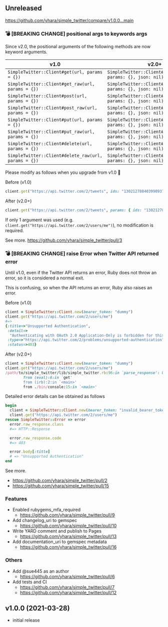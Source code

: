 ## Unreleased
https://github.com/yhara/simple_twitter/compare/v1.0.0...main

### :bomb: [BREAKING CHANGE] positional args to keywords args
Since v2.0, the positional arguments of the following methods are now keyword arguments.

| v1.0                                                 | v2.0+                                                          |
| ---------------------------------------------------- | -------------------------------------------------------------- |
| `SimpleTwitter::Client#get(url, params = {})`        | `SimpleTwitter::Client#get(url, params: {}, json: nil)`        |
| `SimpleTwitter::Client#get_raw(url, params = {})`    | `SimpleTwitter::Client#get_raw(url, params: {}, json: nil)`    |
| `SimpleTwitter::Client#post(url, params = {})`       | `SimpleTwitter::Client#post(url, params: {}, json: nil)`       |
| `SimpleTwitter::Client#post_raw(url, params = {})`   | `SimpleTwitter::Client#post_raw(url, params: {}, json: nil)`   |
| `SimpleTwitter::Client#put(url, params = {})`        | `SimpleTwitter::Client#put(url, params: {}, json: nil)`        |
| `SimpleTwitter::Client#put_raw(url, params = {})`    | `SimpleTwitter::Client#put_raw(url, params: {}, json: nil)`    |
| `SimpleTwitter::Client#delete(url, params = {})`     | `SimpleTwitter::Client#delete(url, params: {}, json: nil)`     |
| `SimpleTwitter::Client#delete_raw(url, params = {})` | `SimpleTwitter::Client#delete_raw(url, params: {}, json: nil)` |

Please modify as follows when you upgrade from v1.0 :pray:

Before (v1.0)

```ruby
client.get("https://api.twitter.com/2/tweets", ids: "1302127884039909376,1369885448319889409")
```

After (v2.0+)

```ruby
client.get("https://api.twitter.com/2/tweets", params: { ids: "1302127884039909376,1369885448319889409" })
```

If only 1 argument was used (e.g. `client.get("https://api.twitter.com/2/users/me")`), no modification is required.

See more. https://github.com/yhara/simple_twitter/pull/3

### :bomb: [BREAKING CHANGE] raise Error when Twitter API returned error
Until v1.0, even if the Twitter API returns an error, Ruby does not throw an error, so it is considered a normal exit.

This is confusing, so when the API returns an error, Ruby also raises an error.

Before (v1.0)

```ruby
client = SimpleTwitter::Client.new(bearer_token: "dummy")
client.get("https://api.twitter.com/2/users/me")
#=> 
{:title=>"Unsupported Authentication",
 :detail=>
  "Authenticating with OAuth 2.0 Application-Only is forbidden for this endpoint.  Supported authentication types are [OAuth 1.0a User Context, OAuth 2.0 User Context].",
 :type=>"https://api.twitter.com/2/problems/unsupported-authentication",
 :status=>403}
```

After (v2.0+)

```ruby
client = SimpleTwitter::Client.new(bearer_token: "dummy")
client.get("https://api.twitter.com/2/users/me")
/path/to/simple_twitter/lib/simple_twitter.rb:96:in `parse_response': Unsupported Authentication (status 403) (SimpleTwitter::ClientError)
        from (eval):6:in `get'
        from (irb):2:in `<main>'
        from ./bin/console:15:in `<main>'
```

Detailed error details can be obtained as follows

```ruby
begin
  client = SimpleTwitter::Client.new(bearer_token: "invalid_bearer_token")
  client.get("https://api.twitter.com/2/users/me")
rescue SimpleTwitter::Error => error
  error.raw_response.class
  #=> HTTP::Response

  error.raw_response.code
  #=> 403

  error.body[:title]
  # => "Unsupported Authentication"
end
```

See more. 

* https://github.com/yhara/simple_twitter/pull/2
* https://github.com/yhara/simple_twitter/pull/15

### Features
- Enabled rubygems_mfa_required
  - https://github.com/yhara/simple_twitter/pull/9
- Add changelog_uri to gemspec
  - https://github.com/yhara/simple_twitter/pull/10
- Write YARD comment and publish to Pages
  - https://github.com/yhara/simple_twitter/pull/13
- Add documentation_uri to gemspec metadata
  - https://github.com/yhara/simple_twitter/pull/16

### Others
- Add @sue445 as an author
  - https://github.com/yhara/simple_twitter/pull/6
- Add tests and CI
  - https://github.com/yhara/simple_twitter/pull/7
  - https://github.com/yhara/simple_twitter/pull/12

## v1.0.0 (2021-03-28)

- initial release
